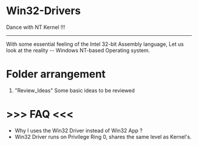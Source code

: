 #  Win32-Drivers

Dance with NT Kernel !!!

------------------------------------------
With some essential feeling of the Intel 32-bit Assembly language,
Let us look at the reality --  Windows NT-based Operating system.


# Folder arrangement
1. "Review_Ideas"   Some basic ideas to be reviewed





# >>> FAQ <<<
- Why I uses the Win32 Driver instead of Win32 App ?
- Win32 Driver runs on Privilege Ring 0, shares the same level as Kernel's.